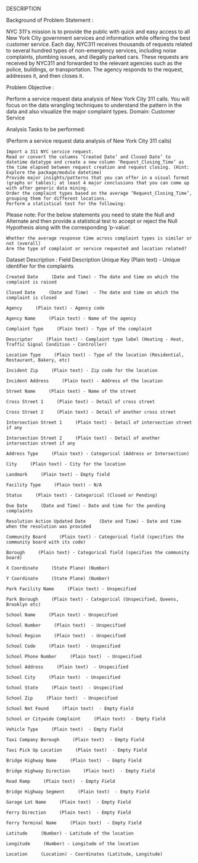 DESCRIPTION

Background of Problem Statement :

NYC 311's mission is to provide the public with quick and easy access to all New York City government services and information while offering the best customer service. Each day, NYC311 receives thousands of requests related to several hundred types of non-emergency services, including noise complaints, plumbing issues, and illegally parked cars. These requests are received by NYC311 and forwarded to the relevant agencies such as the police, buildings, or transportation. The agency responds to the request, addresses it, and then closes it.

Problem Objective :

Perform a service request data analysis of New York City 311 calls. You will focus on the data wrangling techniques to understand the pattern in the data and also visualize the major complaint types.
Domain: Customer Service

Analysis Tasks to be performed:

(Perform a service request data analysis of New York City 311 calls) 

    Import a 311 NYC service request.
    Read or convert the columns ‘Created Date’ and Closed Date’ to datetime datatype and create a new column ‘Request_Closing_Time’ as the time elapsed between request creation and request closing. (Hint: Explore the package/module datetime)
    Provide major insights/patterns that you can offer in a visual format (graphs or tables); at least 4 major conclusions that you can come up with after generic data mining.
    Order the complaint types based on the average ‘Request_Closing_Time’, grouping them for different locations.
    Perform a statistical test for the following:

Please note: For the below statements you need to state the Null and Alternate and then provide a statistical test to accept or reject the Null Hypothesis along with the corresponding ‘p-value’.

    Whether the average response time across complaint types is similar or not (overall)
    Are the type of complaint or service requested and location related?

Dataset Description :
Field     Description
    Unique Key     (Plain text) - Unique identifier for the complaints

    Created Date     (Date and Time) - The date and time on which the complaint is raised

    Closed Date     (Date and Time)  - The date and time on which the complaint is closed

    Agency     (Plain text) - Agency code

    Agency Name     (Plain text) - Name of the agency

    Complaint Type     (Plain text) - Type of the complaint

    Descriptor     (Plain text) - Complaint type label (Heating - Heat, Traffic Signal Condition - Controller)

    Location Type     (Plain text) - Type of the location (Residential, Restaurant, Bakery, etc)

    Incident Zip     (Plain text) - Zip code for the location

    Incident Address     (Plain text) - Address of the location

    Street Name     (Plain text) - Name of the street

    Cross Street 1     (Plain text) - Detail of cross street

    Cross Street 2     (Plain text) - Detail of another cross street

    Intersection Street 1     (Plain text) - Detail of intersection street if any

    Intersection Street 2     (Plain text) - Detail of another intersection street if any

    Address Type     (Plain text) - Categorical (Address or Intersection)

    City     (Plain text) - City for the location

    Landmark     (Plain text) - Empty field

    Facility Type     (Plain text) - N/A

    Status     (Plain text) - Categorical (Closed or Pending)

    Due Date     (Date and Time) - Date and time for the pending complaints

    Resolution Action Updated Date     (Date and Time) - Date and time when the resolution was provided

    Community Board     (Plain text) - Categorical field (specifies the community board with its code)

    Borough     (Plain text) - Categorical field (specifies the community board)

    X Coordinate     (State Plane) (Number)

    Y Coordinate     (State Plane) (Number)

    Park Facility Name     (Plain text) - Unspecified

    Park Borough     (Plain text) - Categorical (Unspecified, Queens, Brooklyn etc)

    School Name     (Plain text) - Unspecified

    School Number     (Plain text)  - Unspecified

    School Region     (Plain text)  - Unspecified

    School Code     (Plain text)  - Unspecified

    School Phone Number     (Plain text)  - Unspecified

    School Address     (Plain text)  - Unspecified

    School City     (Plain text)  - Unspecified

    School State     (Plain text)  - Unspecified

    School Zip     (Plain text)  - Unspecified

    School Not Found     (Plain text)  - Empty Field

    School or Citywide Complaint     (Plain text)  - Empty Field

    Vehicle Type     (Plain text)  - Empty Field

    Taxi Company Borough     (Plain text)  - Empty Field

    Taxi Pick Up Location     (Plain text)  - Empty Field

    Bridge Highway Name     (Plain text)  - Empty Field

    Bridge Highway Direction     (Plain text)  - Empty Field

    Road Ramp     (Plain text)  - Empty Field

    Bridge Highway Segment     (Plain text)  - Empty Field

    Garage Lot Name     (Plain text)  - Empty Field

    Ferry Direction     (Plain text)  - Empty Field

    Ferry Terminal Name     (Plain text)  - Empty Field

    Latitude     (Number) - Latitude of the location

    Longitude     (Number) - Longitude of the location

    Location     (Location) - Coordinates (Latitude, Longitude)
